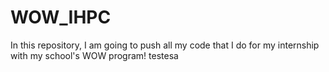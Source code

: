 # WOW_IHPC
In this repository, I am going to push all my code that I do for my internship with my school's WOW program!
testesa
